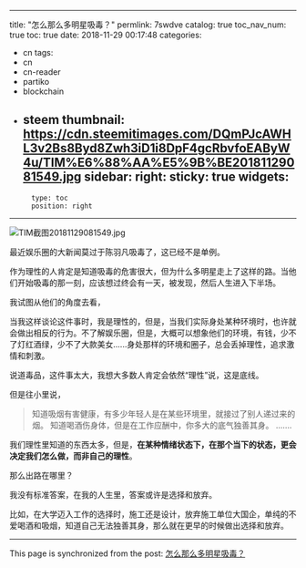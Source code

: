 
---
title: "怎么那么多明星吸毒？"
permlink: 7swdve
catalog: true
toc_nav_num: true
toc: true
date: 2018-11-29 00:17:48
categories:
- cn
tags:
- cn
- cn-reader
- partiko
- blockchain
- steem
thumbnail: https://cdn.steemitimages.com/DQmPJcAWHL3v2Bs8Byd8Zwh3iD1i8DpF4gcRbvfoEAByW4u/TIM%E6%88%AA%E5%9B%BE20181129081549.jpg
sidebar:
    right:
        sticky: true
widgets:
    -
        type: toc
        position: right
---


![TIM截图20181129081549.jpg](https://cdn.steemitimages.com/DQmPJcAWHL3v2Bs8Byd8Zwh3iD1i8DpF4gcRbvfoEAByW4u/TIM%E6%88%AA%E5%9B%BE20181129081549.jpg)

最近娱乐圈的大新闻莫过于陈羽凡吸毒了，这已经不是单例。

作为理性的人肯定是知道吸毒的危害很大，但为什么多明星走上了这样的路。当他们开始吸毒的那一刻，应该想过终会有一天，被发现，然后人生进入下半场。

我试图从他们的角度去看，

当我这样谈论这件事时，我是理性的，但是，当我们实际身处某种环境时，也许就会做出相反的行为。不了解娱乐圈，但是，大概可以想象他们的环境，有钱，少不了灯红酒绿，少不了大款美女......身处那样的环境和圈子，总会丢掉理性，追求激情和刺激。

说道毒品，这件事太大，我想大多数人肯定会依然“理性”说，这是底线。

但是往小里说，

> 知道吸烟有害健康，有多少年轻人是在某些环境里，就接过了别人递过来的烟。
> 知道喝酒伤身体，但是在工作应酬中，你多大的底气独善其身。
.......

我们理性里知道的东西太多，但是，**在某种情绪状态下，在那个当下的状态，更会决定我们怎么做，而非自己的理性**。

那么出路在哪里？

我没有标准答案，在我的人生里，答案或许是选择和放弃。

比如，在大学迈入工作的选择时，施工还是设计，放弃施工单位大国企，单纯的不爱喝酒和吸烟，知道自己无法独善其身，那么就在更早的时候做出选择和放弃。

- - -

This page is synchronized from the post: [怎么那么多明星吸毒？](https://steemit.com/@yellowbird/7swdve)
